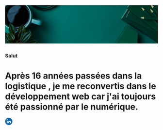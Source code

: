 #  ![christiantheobald](https://github.com/christiantheobald/christiantheobald/blob/main/Green%20and%20Orange%20Health%20and%20Wellness%20LinkedIn%20Banner.png)
### Salut
# Après 16 années passées dans la logistique , je me reconvertis dans le développement web car j'ai toujours été passionné par le numérique.
<a href="https://www.linkedin.com/christiantheobald/"><img height="24" src="https://github.com/christiantheobald/christiantheobald/blob/main/linkedin.png">
